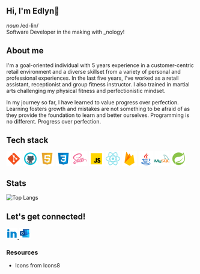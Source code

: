 ## Hi, I'm Edlyn👋

<p>
  <i>noun</i> /ed-lin/
  <br>
  Software Developer in the making with _nology!
</p>

## About me

I'm a goal-oriented individual with 5 years experience in a customer-centric retail environment and a diverse skillset from a variety of personal and professional experiences. In the last five years, I've worked as a retail assistant, receptionist and group fitness instructor. I also trained in martial arts challenging my physical fitness and perfectionistic mindset.

In my journey so far, I have learned to value progress over perfection. Learning fosters growth and mistakes are not something to be afraid of as they provide the foundation to learn and better ourselves. Programming is no different. Progress over perfection.


## Tech stack

<img src="./assets/icons8-git-100.png" width = 40px />
<img src="./assets/icons8-github-100.png" width = 40px />
<img src="./assets/icons8-html-5-100.png" width = 40px />
<img src="./assets/icons8-css3-100.png" width = 40px />
<img src="./assets/icons8-sass-100.png" width = 40px />
<img src="./assets/icons8-javascript-100.png" width = 40px />
<img src="./assets/icons8-react-native-100.png" width = 40px />
<img src="./assets/icons8-firebase-96.png" width = 40px />
<img src="./assets/icons8-java-96.png" width = 40px />
<img src="./assets/icons8-mysql-logo-96.png" width = 40px />
<img src="./assets/icons8-spring-logo-96.png" width = 40px />
<!-- <img src="./assets" width = 40px /> -->

## Stats

![Top Langs](https://github-readme-stats.vercel.app/api/top-langs/?username=edlyn-e&layout=compact)


## Let's get connected!

<a href="https://www.linkedin.com/in/edlyn-evangelista/" target="#_lank">
  <img src="./assets/icons8-linkedin-2-100.png" width = 30px />
</a>
<a href="mailto:edlyn.evangelista@outlook.com" target="_blank"> 
  <img src="./assets/icons8-microsoft-outlook-2019-96.png" width = 30px />
  </a>


### Resources

-   Icons from Icons8
